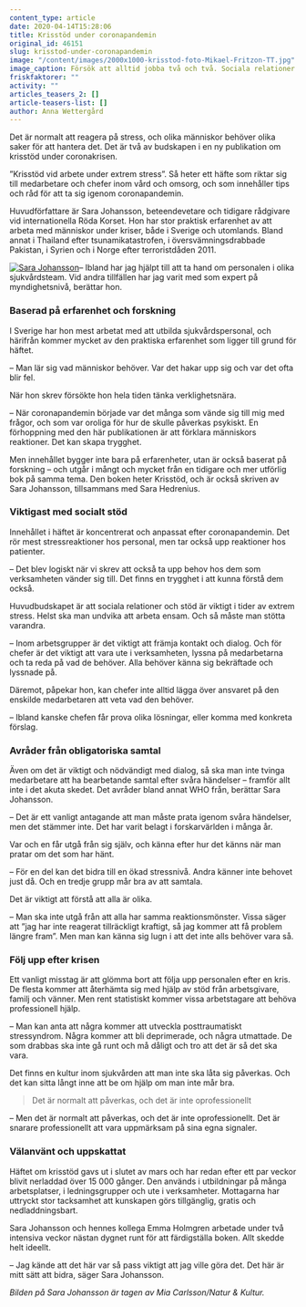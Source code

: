 ```yaml
---
content_type: article
date: 2020-04-14T15:28:06
title: Krisstöd under coronapandemin
original_id: 46151
slug: krisstod-under-coronapandemin
image: "/content/images/2000x1000-krisstod-foto-Mikael-Fritzon-TT.jpg"
image_caption: Försök att alltid jobba två och två. Sociala relationer och stöd är viktigt i tider av extrem stress. Det är två av huvudbudskapen ifrån häftet om krisstöd under coronapandemin.
friskfaktorer: ""
activity: ""
articles_teasers_2: []
article-teasers-list: []
author: Anna Wettergård
---
```


Det är normalt att reagera på stress, och olika människor behöver olika saker för att hantera det. Det är två av budskapen i en ny publikation om krisstöd under coronakrisen.

”Krisstöd vid arbete under extrem stress”. Så heter ett häfte som riktar sig till medarbetare och chefer inom vård och omsorg, och som innehåller tips och råd för att ta sig igenom coronapandemin.

Huvudförfattare är Sara Johansson, beteendevetare och tidigare rådgivare vid internationella Röda Korset. Hon har stor praktisk erfarenhet av att arbeta med människor under kriser, både i Sverige och utomlands. Bland annat i Thailand efter tsunamikatastrofen, i översvämningsdrabbade Pakistan, i Syrien och i Norge efter terroristdåden 2011.

[![Sara Johansson](https://www.suntarbetsliv.se/wp-content/uploads/2020/04/200x220-Sara-johansson-foto-Mia-Carlsson-Natur-Kultur.jpg)](https://www.suntarbetsliv.se/wp-content/uploads/2020/04/200x220-Sara-johansson-foto-Mia-Carlsson-Natur-Kultur.jpg)– Ibland har jag hjälpt till att ta hand om personalen i olika sjukvårdsteam. Vid andra tillfällen har jag varit med som expert på myndighetsnivå, berättar hon.

### Baserad på erfarenhet och forskning

I Sverige har hon mest arbetat med att utbilda sjukvårdspersonal, och härifrån kommer mycket av den praktiska erfarenhet som ligger till grund för häftet.

– Man lär sig vad människor behöver. Var det hakar upp sig och var det ofta blir fel.

När hon skrev försökte hon hela tiden tänka verklighetsnära.

– När coronapandemin började var det många som vände sig till mig med frågor, och som var oroliga för hur de skulle påverkas psykiskt. En förhoppning med den här publikationen är att förklara människors reaktioner. Det kan skapa trygghet.

Men innehållet bygger inte bara på erfarenheter, utan är också baserat på forskning – och utgår i mångt och mycket från en tidigare och mer utförlig bok på samma tema. Den boken heter Krisstöd, och är också skriven av Sara Johansson, tillsammans med Sara Hedrenius.

### Viktigast med socialt stöd

Innehållet i häftet är koncentrerat och anpassat efter coronapandemin. Det rör mest stressreaktioner hos personal, men tar också upp reaktioner hos patienter.

– Det blev logiskt när vi skrev att också ta upp behov hos dem som verksamheten vänder sig till. Det finns en trygghet i att kunna förstå dem också.

Huvudbudskapet är att sociala relationer och stöd är viktigt i tider av extrem stress. Helst ska man undvika att arbeta ensam. Och så måste man stötta varandra.

– Inom arbetsgrupper är det viktigt att främja kontakt och dialog. Och för chefer är det viktigt att vara ute i verksamheten, lyssna på medarbetarna och ta reda på vad de behöver. Alla behöver känna sig bekräftade och lyssnade på.

Däremot, påpekar hon, kan chefer inte alltid lägga över ansvaret på den enskilde medarbetaren att veta vad den behöver.

– Ibland kanske chefen får prova olika lösningar, eller komma med konkreta förslag.

### Avråder från obligatoriska samtal

Även om det är viktigt och nödvändigt med dialog, så ska man inte tvinga medarbetare att ha bearbetande samtal efter svåra händelser – framför allt inte i det akuta skedet. Det avråder bland annat WHO från, berättar Sara Johansson.

– Det är ett vanligt antagande att man måste prata igenom svåra händelser, men det stämmer inte. Det har varit belagt i forskarvärlden i många år.

Var och en får utgå från sig själv, och känna efter hur det känns när man pratar om det som har hänt.

– För en del kan det bidra till en ökad stressnivå. Andra känner inte behovet just då. Och en tredje grupp mår bra av att samtala.

Det är viktigt att förstå att alla är olika.

– Man ska inte utgå från att alla har samma reaktionsmönster. Vissa säger att ”jag har inte reagerat tillräckligt kraftigt, så jag kommer att få problem längre fram”. Men man kan känna sig lugn i att det inte alls behöver vara så.

### Följ upp efter krisen

Ett vanligt misstag är att glömma bort att följa upp personalen efter en kris. De flesta kommer att återhämta sig med hjälp av stöd från arbetsgivare, familj och vänner. Men rent statistiskt kommer vissa arbetstagare att behöva professionell hjälp.

– Man kan anta att några kommer att utveckla posttraumatiskt stressyndrom. Några kommer att bli deprimerade, och några utmattade. De som drabbas ska inte gå runt och må dåligt och tro att det är så det ska vara.

Det finns en kultur inom sjukvården att man inte ska låta sig påverkas. Och det kan sitta långt inne att be om hjälp om man inte mår bra.

> Det är normalt att påverkas, och det är inte oprofessionellt

– Men det är normalt att påverkas, och det är inte oprofessionellt. Det är snarare professionellt att vara uppmärksam på sina egna signaler.

### Välanvänt och uppskattat

Häftet om krisstöd gavs ut i slutet av mars och har redan efter ett par veckor blivit nerladdad över 15 000 gånger. Den används i utbildningar på många arbetsplatser, i ledningsgrupper och ute i verksamheter. Mottagarna har uttryckt stor tacksamhet att kunskapen görs tillgänglig, gratis och nedladdningsbart.

Sara Johansson och hennes kollega Emma Holmgren arbetade under två intensiva veckor nästan dygnet runt för att färdigställa boken. Allt skedde helt ideellt.

– Jag kände att det här var så pass viktigt att jag ville göra det. Det här är mitt sätt att bidra, säger Sara Johansson.

_Bilden på Sara Johansson är tagen av Mia Carlsson/Natur & Kultur._
